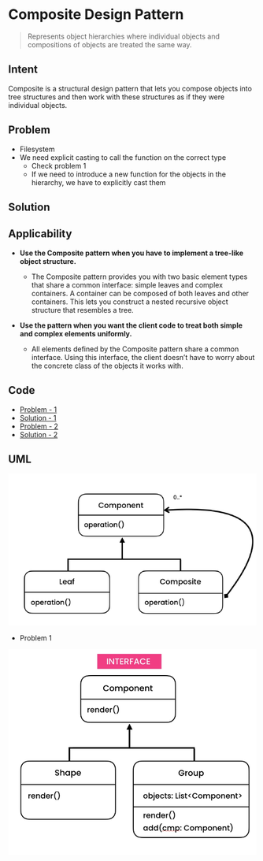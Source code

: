 # Composite Design Pattern

> Represents object hierarchies where individual objects and compositions of objects are treated the same way.

## Intent

Composite is a structural design pattern that lets you compose objects into tree structures and then work with these
structures as if they were individual objects.

## Problem

- Filesystem
- We need explicit casting to call the function on the correct type
    - Check problem 1
    - If we need to introduce a new function for the objects in the hierarchy, we have to explicitly cast them

## Solution

## Applicability

- **Use the Composite pattern when you have to implement a tree-like object structure.**
    - The Composite pattern provides you with two basic element types that share a common interface: simple leaves and
      complex containers. A container can be composed of both leaves and other containers. This lets you construct a
      nested recursive object structure that resembles a tree.

- **Use the pattern when you want the client code to treat both simple and complex elements uniformly.**
    - All elements defined by the Composite pattern share a common interface. Using this interface, the client doesn’t
      have to worry about the concrete class of the objects it works with.

## Code

- [Problem - 1](./src/main/java/com/rohan/dp/composite/problem/ex1)
- [Solution - 1](./src/main/java/com/rohan/dp/composite/solution/ex1)
- [Problem - 2](./src/main/java/com/rohan/dp/composite/problem/ex2)
- [Solution - 2](./src/main/java/com/rohan/dp/composite/solution/ex2)

## UML

![UML](assets/composite-dp-uml.png)

- Problem 1

![p1](assets/composite-dp-problem-ex1-uml.png)
